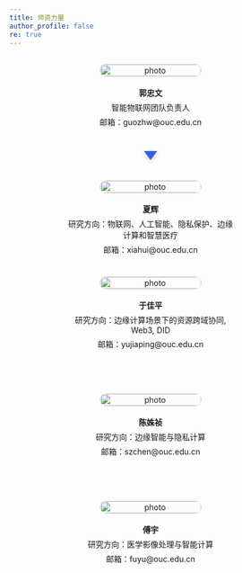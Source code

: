 ```yaml
---
title: 师资力量
author_profile: false
re: true
---
```


<div class="profile-row">
  <div class="profile-card">
    <a href={{ '_pages/teacher/xiahui/' | relative_url }}>
      <img src="{{ 'images/guozhongwen.jpg' | relative_url}}" alt="photo" />
    </a>
    <p><strong>郭忠文</strong></p>
    <p>智能物联网团队负责人</p>
    <p>邮箱：guozhw@ouc.edu.cn</p>
  </div>
  <!-- <div class="arrow-down1"></div> -->
</div>

<div class="arrow-down-wrapper">
  <div class="arrow-down1"></div>
</div>

<div class="profile-row">

  <div class="profile-card">
    <a href={{ '_pages/teacher/xiahui/' | relative_url}}>
      <img src={{ 'images/xiahui.jpg' | relative_url}} alt="photo" />
    </a>
    <p><strong>夏辉</strong></p>
    <p>研究方向：物联网、人工智能、隐私保护、边缘计算和智慧医疗</p>
    <p>邮箱：xiahui@ouc.edu.cn</p>
  </div>
  <!-- <div class="arrow-down2"></div> -->
</div>

<div class="profile-row">
  <div class="profile-card">
    <a href={{ "/_pages/teacher/yujiaping/" | relative_url}}>
      <img src={{ "/images/yujiaping.jpg" | relative_url}} alt="photo" />
    </a>
    <p><strong>于佳平</strong></p>
    <p>研究方向：边缘计算场景下的资源跨域协同, Web3, DID</p>
    <p>邮箱：yujiaping@ouc.edu.cn</p>
  </div>
  <div class="profile-card">
    <a href={{ '_pages/teacher/chenshuzhen/' | relative_url}}>
      <img src={{ '/images/chenshuzhen.jpg' | relative_url}} alt="photo" />
    </a>
    <p><strong>陈姝祯</strong></p>
    <p>研究方向：边缘智能与隐私计算</p>
    <p>邮箱：szchen@ouc.edu.cn</p>
  </div>
  <div class="profile-card">
    <a href={{ '_pages/teacher/fuyu' | relative_url}}>
      <img src={{ 'images/fuyu.png' | relative_url}} alt="photo" />
    </a>
    <p><strong>傅宇</strong></p>
    <p>研究方向：医学影像处理与智能计算</p>
    <p>邮箱：fuyu@ouc.edu.cn</p>
  </div>
  

</div>

<style>
  /* .profile-row {
    display: flex;
    gap: 40px;
    flex-wrap: wrap;
    justify-content: center;
    align-items: flex-start;
  } */

  .profile-card {
    flex: 1;
    min-width: 220px;
    max-width: 300px;
    text-align: center;
    padding: 16px;
  }

  .profile-card img {
    width: 100%;
    max-width: 180px;
    height: auto;
    border-radius: 8px;
    margin-bottom: 12px;
    border: 1px solid #ddd;
    border-radius: 12px;
    transition: transform 0.2s ease;
  }

  .profile-card a:hover img {
    transform: scale(1.05);
  }

  .profile-card p {
    margin: 6px 0;
  }

  /* .arrow-down1 {
  width: 0;
  height: 0;
  border-left: 20px solid transparent;
  border-right: 20px solid transparent;
  border-top: 20px solid #888;
  position: absolute;
  top: 37%; 
  left: 50%;
  transform: translateX(-50%);
  margin-top: 5px;
}
.arrow-down2 {
  width: 0;
  height: 0;
  border-left: 20px solid transparent;
  border-right: 20px solid transparent;
  border-top: 20px solid #888;
  position: absolute;
  top: 66%; 
  left: 50%;
  transform: translateX(-50%);
  margin-top: 5px;
} */

/* mradd */
.profile-row {
  display: flex;
  gap: 40px;
  flex-wrap: wrap;
  justify-content: center;
  align-items: flex-start;
  position: relative;
}

/* 箭头外层：水平居中，和上下行留点空隙 */
.arrow-down-wrapper {
  display: flex;
  justify-content: center;
  margin: 20px 0;
}

/* 美化后的箭头 */
.arrow-down1 {
  width: 0;
  height: 0;
  border-left: 12px solid transparent;
  border-right: 12px solid transparent;
  border-top: 16px solid rgb(52, 96, 219);  /* 主色调 */
  filter: drop-shadow(0 2px 4px rgba(0, 0, 0, 0.2));
  animation: bounce 2s infinite;
}

/* 轻微上下浮动动画 */
@keyframes bounce {
  0%, 20%, 50%, 80%, 100% { transform: translateY(0); }
  40% { transform: translateY(8px); }
  60% { transform: translateY(4px); }
}

/* 保持响应式：手机屏幕时箭头和间距适当缩小 */
@media (max-width: 768px) {
  .arrow-down-wrapper {
    margin: 16px 0;
  }
  .arrow-down1 {
    border-left-width: 10px;
    border-right-width: 10px;
    border-top-width: 14px;
  }
}

</style>
